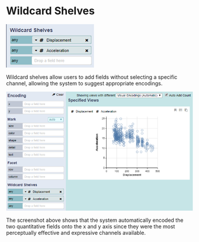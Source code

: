 # Wildcard Shelves

![Wildcard Shelves](../.gitbook/assets/wildcardshelves.PNG)

Wildcard shelves allow users to add fields without selecting a specific channel, allowing the system to suggest appropriate encodings.

![](../.gitbook/assets/wildcardshelves2.PNG)

The screenshot above shows that the system automatically encoded the two quantitative fields onto the x and y axis since they were the most perceptually effective and expressive channels available.

